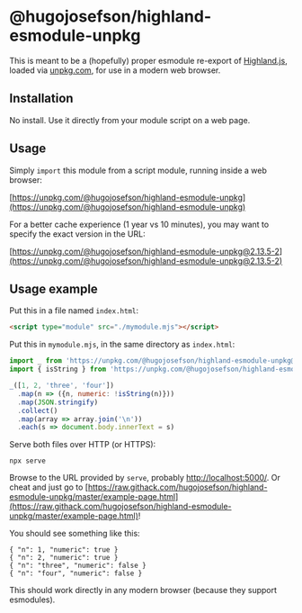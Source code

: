 # @hugojosefson/highland-esmodule-unpkg

This is meant to be a (hopefully) proper esmodule re-export of
[Highland.js](https://github.com/caolan/highland), loaded via
[unpkg.com](https://unpkg.com/), for use in a modern web browser.

## Installation

No install. Use it directly from your module script on a web page.

## Usage

Simply `import` this module from a script module, running inside a web
browser:

[https://unpkg.com/@hugojosefson/highland-esmodule-unpkg](https://unpkg.com/@hugojosefson/highland-esmodule-unpkg)

For a better cache experience (1 year vs 10 minutes), you may want to
specify the exact version in the URL:

[https://unpkg.com/@hugojosefson/highland-esmodule-unpkg@2.13.5-2](https://unpkg.com/@hugojosefson/highland-esmodule-unpkg@2.13.5-2)

## Usage example

Put this in a file named `index.html`:

```html
<script type="module" src="./mymodule.mjs"></script>
```

Put this in `mymodule.mjs`, in the same directory as `index.html`:

```js
import _ from 'https://unpkg.com/@hugojosefson/highland-esmodule-unpkg@2.13.5-2'
import { isString } from 'https://unpkg.com/@hugojosefson/highland-esmodule-unpkg@2.13.5-2'

_([1, 2, 'three', 'four'])
  .map(n => ({n, numeric: !isString(n)}))
  .map(JSON.stringify)
  .collect()
  .map(array => array.join('\n'))
  .each(s => document.body.innerText = s)
```

Serve both files over HTTP (or HTTPS):

```
npx serve
```

Browse to the URL provided by `serve`, probably
[http://localhost:5000/](http://localhost:5000/). Or cheat and just go
to
[https://raw.githack.com/hugojosefson/highland-esmodule-unpkg/master/example-page.html](https://raw.githack.com/hugojosefson/highland-esmodule-unpkg/master/example-page.html)!

You should see something like this:

```
{ "n": 1, "numeric": true }
{ "n": 2, "numeric": true }
{ "n": "three", "numeric": false }
{ "n": "four", "numeric": false }
```

This should work directly in any modern browser (because they support
esmodules).
